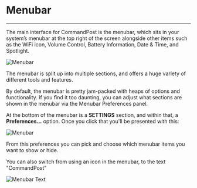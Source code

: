 # Menubar
---

The main interface for CommandPost is the menubar, which sits in your system’s menubar at the top right of the screen alongside other items such as the WiFi icon, Volume Control, Battery Information, Date & Time, and Spotlight.

![Menubar](https://help.commandpost.io/images/menubar.png)

The menubar is split up into multiple sections, and offers a huge variety of different tools and features.

By default, the menubar is pretty jam-packed with heaps of options and functionality. If you find it too daunting, you can adjust what sections are shown in the menubar via the Menubar Preferences panel.

At the bottom of the menubar is a **SETTINGS** section, and within that, a **Preferences...** option. Once you click that you'll be presented with this:

![Menubar](https://help.commandpost.io/images/menubar-prefs.png)

From this preferences you can pick and choose which menubar items you want to show or hide.

You can also switch from using an icon in the menubar, to the text "CommandPost"

![Menubar Text](https://help.commandpost.io/images/menubar-text.png)